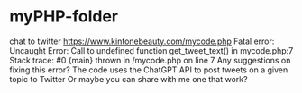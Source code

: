 # myPHP-folder
chat to twitter
https://www.kintonebeauty.com/mycode.php
Fatal error: Uncaught Error: Call to undefined function get_tweet_text() in mycode.php:7 Stack trace: #0 {main} thrown in /mycode.php on line 7
Any suggestions on fixing this error?
The code uses the ChatGPT API to post tweets on a given topic to Twitter
Or maybe you can share with me one that work?

